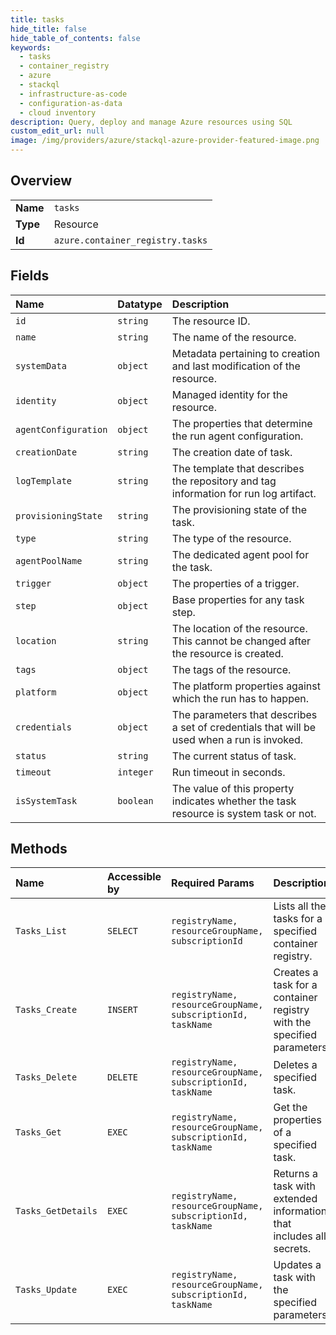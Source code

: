 ```yaml
---
title: tasks
hide_title: false
hide_table_of_contents: false
keywords:
  - tasks
  - container_registry
  - azure    
  - stackql
  - infrastructure-as-code
  - configuration-as-data
  - cloud inventory
description: Query, deploy and manage Azure resources using SQL
custom_edit_url: null
image: /img/providers/azure/stackql-azure-provider-featured-image.png
---
```

  
    

## Overview
<table><tbody>
<tr><td><b>Name</b></td><td><code>tasks</code></td></tr>
<tr><td><b>Type</b></td><td>Resource</td></tr>
<tr><td><b>Id</b></td><td><code>azure.container_registry.tasks</code></td></tr>
</tbody></table>

## Fields
| Name | Datatype | Description |
|:-----|:---------|:------------|
| `id` | `string` | The resource ID. |
| `name` | `string` | The name of the resource. |
| `systemData` | `object` | Metadata pertaining to creation and last modification of the resource. |
| `identity` | `object` | Managed identity for the resource. |
| `agentConfiguration` | `object` | The properties that determine the run agent configuration. |
| `creationDate` | `string` | The creation date of task. |
| `logTemplate` | `string` | The template that describes the repository and tag information for run log artifact. |
| `provisioningState` | `string` | The provisioning state of the task. |
| `type` | `string` | The type of the resource. |
| `agentPoolName` | `string` | The dedicated agent pool for the task. |
| `trigger` | `object` | The properties of a trigger. |
| `step` | `object` | Base properties for any task step. |
| `location` | `string` | The location of the resource. This cannot be changed after the resource is created. |
| `tags` | `object` | The tags of the resource. |
| `platform` | `object` | The platform properties against which the run has to happen. |
| `credentials` | `object` | The parameters that describes a set of credentials that will be used when a run is invoked. |
| `status` | `string` | The current status of task. |
| `timeout` | `integer` | Run timeout in seconds. |
| `isSystemTask` | `boolean` | The value of this property indicates whether the task resource is system task or not. |
## Methods
| Name | Accessible by | Required Params | Description |
|:-----|:--------------|:----------------|:------------|
| `Tasks_List` | `SELECT` | `registryName, resourceGroupName, subscriptionId` | Lists all the tasks for a specified container registry. |
| `Tasks_Create` | `INSERT` | `registryName, resourceGroupName, subscriptionId, taskName` | Creates a task for a container registry with the specified parameters. |
| `Tasks_Delete` | `DELETE` | `registryName, resourceGroupName, subscriptionId, taskName` | Deletes a specified task. |
| `Tasks_Get` | `EXEC` | `registryName, resourceGroupName, subscriptionId, taskName` | Get the properties of a specified task. |
| `Tasks_GetDetails` | `EXEC` | `registryName, resourceGroupName, subscriptionId, taskName` | Returns a task with extended information that includes all secrets. |
| `Tasks_Update` | `EXEC` | `registryName, resourceGroupName, subscriptionId, taskName` | Updates a task with the specified parameters. |
